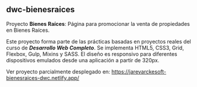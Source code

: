 ## dwc-bienesraices

Proyecto **Bienes Raíces**: Página para promocionar la venta de propiedades en Bienes Raíces.

Este proyecto forma parte de las prácticas basadas en proyectos reales del curso de **_Desarrollo Web Completo_**. Se implementa HTML5, CSS3, Grid, Flexbox, Gulp, Mixins y SASS. El diseño es responsivo para diferentes dispositivos emulados desde una aplicación a partir de 320px.

Ver proyecto parcialmente desplegado en: https://jarevarckesoft-bienesraices-dwc.netlify.app/
